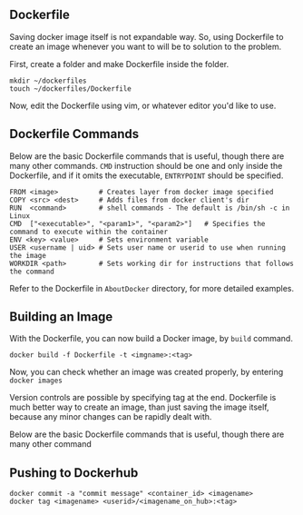 ## Dockerfile
Saving docker image itself is not expandable way. So, using Dockerfile to create an image whenever you want to will be to solution to the problem.

First, create a folder and make Dockerfile inside the folder.
```
mkdir ~/dockerfiles
touch ~/dockerfiles/Dockerfile
```

Now, edit the Dockerfile using vim, or whatever editor you'd like to use.

## Dockerfile Commands
Below are the basic Dockerfile commands that is useful, though there are many other commands.
`CMD` instruction should be one and only inside the Dockerfile, and if it omits the executable, `ENTRYPOINT` should be specified.
```
FROM <image>          # Creates layer from docker image specified
COPY <src> <dest>     # Adds files from docker client's dir
RUN  <command>        # shell commands - The default is /bin/sh -c in Linux
CMD  ["<executable>", "<param1>", "<param2>"]   # Specifies the command to execute within the container
ENV <key> <value>     # Sets environment variable
USER <username | uid> # Sets user name or userid to use when running the image
WORKDIR <path>        # Sets working dir for instructions that follows the command
```
Refer to the Dockerfile in `AboutDocker` directory, for more detailed examples.

## Building an Image
With the Dockerfile, you can now build a Docker image, by `build` command.
```
docker build -f Dockerfile -t <imgname>:<tag>
```
Now, you can check whether an image was created properly, by entering `docker images`

Version controls are possible by specifying tag at the end. Dockerfile is much better way to create an image, than just saving the image itself, because any minor changes can be rapidly dealt with.

Below are the basic Dockerfile commands that is useful, though there are many other command

## Pushing to Dockerhub
```
docker commit -a "commit message" <container_id> <imagename>
docker tag <imagename> <userid>/<imagename_on_hub>:<tag>
```
